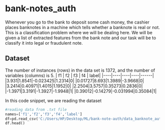 # bank-notes_auth

Whenever you go to the bank to deposit some cash money, the cashier places banknotes in a machine which tells whether a banknote is real or not. This is a classification problem where we will be dealing here. We will be given a list of extracted features from the bank note and our task will be to classify it into legal or fraudulent note.

## Dataset
The number of instances (rows) in the data set is 1372, and the number of variables (columns) is 5.
| f1 | f2 | f3 | f4 | label|
|----|----|----|----|------|
|3.931|1.8541|-0.023425|1.2314|0|
|0.01727|8.693|1.3989|-3.9668|0|
|3.2414|0.40971|1.4015|1.1952|0|
|2.2504|3.5757|0.35273|0.2836|0|
|-1.3971|3.3191|-1.3927|-1.9948|1|
|0.39012|-0.14279|-0.031994|0.35084|1|

In this code snippet, we are reading the dataset
```python
#reading data from .txt file
names=['f1','f2','f3','f4','label']
df=pd.read_csv('C:/Users/HP/Desktop/ML/bank-note-auth/data_banknote_authentication.txt',header=None,names=names)
df.head()
```

